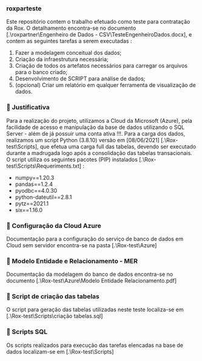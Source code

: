 ### roxparteste

Este repositório contem o trabalho efetuado como teste para contratação da Rox. 
O detalhamento encontra-se no documento [.\roxpartner\Engenheiro de Dados - CSV\TesteEngenheiroDados.docx], e contem as
seguintes tarefas a serem executadas :

1.	Fazer a modelagem conceitual dos dados;
2.	Criação da infraestrutura necessária;
3.	Criação de todos os artefatos necessários para carregar os arquivos para o banco criado;
4.	Desenvolvimento de SCRIPT para análise de dados;
5.	(opcional) Criar um relatório em qualquer ferramenta de visualização de dados.

### 🎲 Justificativa

Para a realização do projeto, utilizamos a Cloud da Microsoft (Azure), pela facilidade de acesso e manipulação da base de dados utilizando o SQL Server - além de já possuir uma conta ativa !!!.
Para a carga dos dados, realizamos um script Python (3.8.10) versão em [08/06/2021] [.\Rox-test\Scripts], que efetua uma carga full das tabelas, devendo ser executado durante a madrugada logo após a consolidação das tabelas transacionais. O script utiliza os seguintes pacotes (PIP) instalados [.\Rox-test\Scripts\Requeriments.txt] :

- numpy==1.20.3
- pandas==1.2.4
- pyodbc==4.0.30
- python-dateutil==2.8.1
- pytz==2021.1
- six==1.16.0

### 🎲 Configuração da Cloud Azure

Documentação para a configuração do serviço de banco de dados em Cloud sem servidor encontra-se na pasta [.\Rox-test\Azure]

### 🎲 Modelo Entidade e Relacionamento - MER

Documentação da modelagem do banco de dados encontra-se no documento [.\Rox-test\Azure\Modelo Entidade Relacionamento.pdf]

### 🎲 Script de criação das tabelas

O script para geração das tabelas utilizadas neste teste localiza-se em  [.\Rox-test\Scripts\criação tabelas.sql]

### 🎲 Scripts SQL


Os scripts realizados para execução das tarefas elencadas na base de dados localizam-se em  [.\Rox-test\Scripts\]